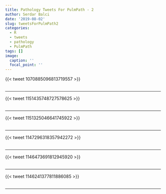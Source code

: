 ```yaml
---
title: Pathology Tweets For PulmPath - 2
author: Serdar Balci
date: '2019-08-02'
slug: tweetsForPulmPath2
categories:
  - R
  - tweets
  - pathology
  - PulmPath
tags: []
image:
  caption: ''
  focal_point: ''
---
```



{{< tweet 1070885096813719557 >}}
<br>
<br>
<hr>
{{< tweet 1151435748727578625 >}}
<br>
<br>
<hr>
{{< tweet 1151325046641745922 >}}
<br>
<br>
<hr>
{{< tweet 1147296318357942272 >}}
<br>
<br>
<hr>
{{< tweet 1146473691812945920 >}}
<br>
<br>
<hr>
{{< tweet 1146241377811886085 >}}
<br>
<br>
<hr>
